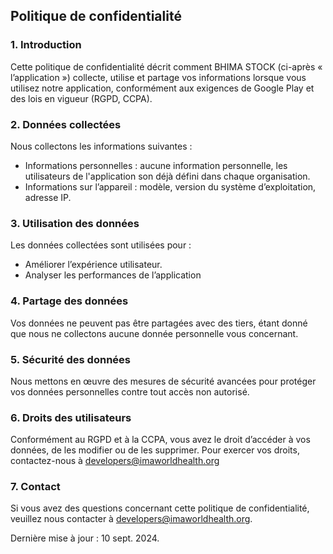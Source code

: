 ## Politique de confidentialité

### 1. Introduction
Cette politique de confidentialité décrit comment BHIMA STOCK (ci-après « l’application ») collecte, utilise et partage vos informations lorsque vous utilisez notre application, conformément aux exigences de Google Play et des lois en vigueur (RGPD, CCPA).

### 2. Données collectées
Nous collectons les informations suivantes :
- Informations personnelles : aucune information personnelle, les utilisateurs de l'application son déjà défini dans chaque organisation.
- Informations sur l’appareil : modèle, version du système d’exploitation, adresse IP.

### 3. Utilisation des données
Les données collectées sont utilisées pour :
- Améliorer l’expérience utilisateur.
- Analyser les performances de l’application

### 4. Partage des données
Vos données ne peuvent pas être partagées avec des tiers, étant donné que nous ne collectons aucune donnée personnelle vous concernant.

### 5. Sécurité des données
Nous mettons en œuvre des mesures de sécurité avancées pour protéger vos données personnelles contre tout accès non autorisé.

### 6. Droits des utilisateurs
Conformément au RGPD et à la CCPA, vous avez le droit d’accéder à vos données, de les modifier ou de les supprimer. Pour exercer vos droits, contactez-nous à developers@imaworldhealth.org

### 7. Contact
Si vous avez des questions concernant cette politique de confidentialité, veuillez nous contacter à developers@imaworldhealth.org.

Dernière mise à jour : 10 sept. 2024.